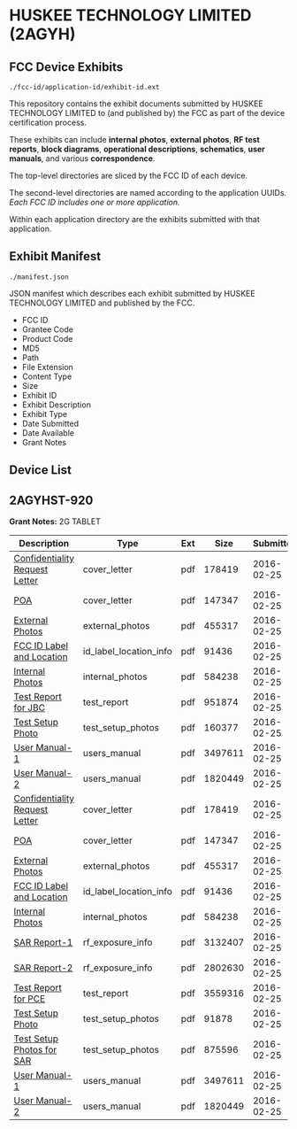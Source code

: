 # HUSKEE TECHNOLOGY LIMITED (2AGYH)
## FCC Device Exhibits

```
./fcc-id/application-id/exhibit-id.ext
```

This repository contains the exhibit documents submitted by HUSKEE TECHNOLOGY LIMITED to (and published by) the FCC as part of the device certification process.

These exhibits can include **internal photos**, **external photos**, **RF test reports**, **block diagrams**, **operational descriptions**, **schematics**, **user manuals**, and various **correspondence**.

The top-level directories are sliced by the FCC ID of each device.

The second-level directories are named according to the application UUIDs. *Each FCC ID includes one or more application.*

Within each application directory are the exhibits submitted with that application. 

## Exhibit Manifest

```
./manifest.json
```

JSON manifest which describes each exhibit submitted by HUSKEE TECHNOLOGY LIMITED and published by the FCC.

- FCC ID
- Grantee Code
- Product Code
- MD5
- Path
- File Extension
- Content Type
- Size
- Exhibit ID
- Exhibit Description
- Exhibit Type
- Date Submitted
- Date Available
- Grant Notes

## Device List
## 2AGYHST-920
**Grant Notes:** 2G TABLET

| Description | Type | Ext | Size | Submitted | Available |
| ----------- | ---- | --- | ---- | --------- | --------- |
| [Confidentiality Request Letter](2AGYHST-920/97aee5414d9a11358c8879925d019425/2912049.pdf) | cover_letter | pdf | 178419 | 2016-02-25 | 2016-02-25 |
| [POA](2AGYHST-920/97aee5414d9a11358c8879925d019425/2912050.pdf) | cover_letter | pdf | 147347 | 2016-02-25 | 2016-02-25 |
| [External Photos](2AGYHST-920/97aee5414d9a11358c8879925d019425/2912051.pdf) | external_photos | pdf | 455317 | 2016-02-25 | 2016-02-25 |
| [FCC ID Label and Location](2AGYHST-920/97aee5414d9a11358c8879925d019425/2912053.pdf) | id_label_location_info | pdf | 91436 | 2016-02-25 | 2016-02-25 |
| [Internal Photos](2AGYHST-920/97aee5414d9a11358c8879925d019425/2912052.pdf) | internal_photos | pdf | 584238 | 2016-02-25 | 2016-02-25 |
| [Test Report for JBC](2AGYHST-920/97aee5414d9a11358c8879925d019425/2912071.pdf) | test_report | pdf | 951874 | 2016-02-25 | 2016-02-25 |
| [Test Setup Photo](2AGYHST-920/97aee5414d9a11358c8879925d019425/2912072.pdf) | test_setup_photos | pdf | 160377 | 2016-02-25 | 2016-02-25 |
| [User Manual-1](2AGYHST-920/97aee5414d9a11358c8879925d019425/2912059.pdf) | users_manual | pdf | 3497611 | 2016-02-25 | 2016-02-25 |
| [User Manual-2](2AGYHST-920/97aee5414d9a11358c8879925d019425/2912060.pdf) | users_manual | pdf | 1820449 | 2016-02-25 | 2016-02-25 |
| [Confidentiality Request Letter](2AGYHST-920/b2c856cfc07ac9cfc9634e1575e51a7c/2912049.pdf) | cover_letter | pdf | 178419 | 2016-02-25 | 2016-02-25 |
| [POA](2AGYHST-920/b2c856cfc07ac9cfc9634e1575e51a7c/2912050.pdf) | cover_letter | pdf | 147347 | 2016-02-25 | 2016-02-25 |
| [External Photos](2AGYHST-920/b2c856cfc07ac9cfc9634e1575e51a7c/2912051.pdf) | external_photos | pdf | 455317 | 2016-02-25 | 2016-02-25 |
| [FCC ID Label and Location](2AGYHST-920/b2c856cfc07ac9cfc9634e1575e51a7c/2912053.pdf) | id_label_location_info | pdf | 91436 | 2016-02-25 | 2016-02-25 |
| [Internal Photos](2AGYHST-920/b2c856cfc07ac9cfc9634e1575e51a7c/2912052.pdf) | internal_photos | pdf | 584238 | 2016-02-25 | 2016-02-25 |
| [SAR Report-1](2AGYHST-920/b2c856cfc07ac9cfc9634e1575e51a7c/2912056.pdf) | rf_exposure_info | pdf | 3132407 | 2016-02-25 | 2016-02-25 |
| [SAR Report-2](2AGYHST-920/b2c856cfc07ac9cfc9634e1575e51a7c/2912057.pdf) | rf_exposure_info | pdf | 2802630 | 2016-02-25 | 2016-02-25 |
| [Test Report for PCE](2AGYHST-920/b2c856cfc07ac9cfc9634e1575e51a7c/2912054.pdf) | test_report | pdf | 3559316 | 2016-02-25 | 2016-02-25 |
| [Test Setup Photo](2AGYHST-920/b2c856cfc07ac9cfc9634e1575e51a7c/2912055.pdf) | test_setup_photos | pdf | 91878 | 2016-02-25 | 2016-02-25 |
| [Test Setup Photos for SAR](2AGYHST-920/b2c856cfc07ac9cfc9634e1575e51a7c/2912058.pdf) | test_setup_photos | pdf | 875596 | 2016-02-25 | 2016-02-25 |
| [User Manual-1](2AGYHST-920/b2c856cfc07ac9cfc9634e1575e51a7c/2912059.pdf) | users_manual | pdf | 3497611 | 2016-02-25 | 2016-02-25 |
| [User Manual-2](2AGYHST-920/b2c856cfc07ac9cfc9634e1575e51a7c/2912060.pdf) | users_manual | pdf | 1820449 | 2016-02-25 | 2016-02-25 |
